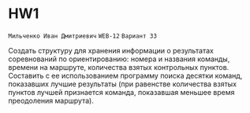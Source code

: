 # HW1

`Мильченко Иван Дмитриевич`
`WEB-12`
`Вариант 33`

Создать структуру для хранения информации о результатах соревнований по ориентированию: номера и названия команды, времени на маршруте, количества взятых контрольных пунктов. Составить с ее использованием программу поиска десятки команд, показавших лучшие результаты (при равенстве количества взятых пунктов лучшей признается команда, показавшая меньшее время преодоления маршрута).

